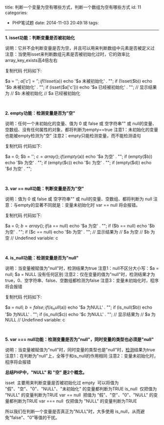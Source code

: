 title: 判断一个变量为空有哪些方式，判断一个数组为空有哪些方式
id: 11
categories:
  - PHP笔试题
date: 2014-11-03 20:49:18
tags:
---

**1\. isset功能：判断变量是否被初始化**

说明：它并不会判断变量是否为空，并且可以用来判断数组中元素是否被定义过
注意：当使用isset来判断数组元素是否被初始化过时，它的效率比array_key_exists高4倍左右

复制代码 代码如下:

$a = '';
$a['c'] = '';
if (!isset($a)) echo '$a 未被初始化' . "";
if (!isset($b)) echo '$b 未被初始化' . "";
if (isset($a['c'])) echo '$a 已经被初始化' . "";
// 显示结果为
// $b 未被初始化
// $a 已经被初始化

&nbsp;

**2\. empty功能：检测变量是否为"空"**

说明：任何一个未初始化的变量、值为 0 或 false 或 空字符串"" 或 null的变量、空数组、没有任何属性的对象，都将判断为empty==true
注意1：未初始化的变量也能被empty检测为"空"
注意2：empty只能检测变量，而不能检测语句

复制代码 代码如下:

$a = 0;
$b = '';
$c = array();
if (empty($a)) echo '$a 为空' . "";
if (empty($b)) echo '$b 为空' . "";
if (empty($c)) echo '$c 为空' . "";
if (empty($d)) echo '$d 为空' . "";

&nbsp;

**3\. var == null功能：判断变量是否为"空"**

说明：值为 0 或 false 或 空字符串"" 或 null的变量、空数组、都将判断为 null
注意：与empty的显著不同就是：变量未初始化时 var == null 将会报错。

复制代码 代码如下:

$a = 0;
$b = array();
if ($a == null) echo '$a 为空' . "";
if ($b == null) echo '$b 为空' . "";
if ($c == null) echo '$b 为空' . "";
// 显示结果为
// $a 为空
// $b 为空
// Undefined variable: c

&nbsp;

**4\. is_null功能：检测变量是否为"null"**

说明：当变量被赋值为"null"时，检测结果为true
注意1：null不区分大小写：$a = null; $a = NULL 没有任何区别
注意2：仅在变量的值为"null"时，检测结果才为true，0、空字符串、false、空数组都检测为false
注意3：变量未初始化时，程序将会报错

复制代码 代码如下:

$a = null;
$b = false;
if (is_null($a)) echo '$a 为NULL' . "";
if (is_null($b)) echo '$b 为NULL' . "";
if (is_null($c)) echo '$c 为NULL' . "";
// 显示结果为
// $a 为NULL
// Undefined variable: c

&nbsp;

**5\. var === null功能：检测变量是否为"null"，同时变量的类型也必须是"null"**

说明：当变量被赋值为"null"时，同时变量的类型也是"null"时，[检测](http://cpro.baidu.com/cpro/ui/uijs.php?rs=1&amp;u=http%3A%2F%2Fwww%2Eeducity%2Ecn%2Fdevelop%2F680748%2Ehtml&amp;p=baidu&amp;c=news&amp;n=10&amp;t=tpclicked3_hc&amp;q=67051059_cpr&amp;k=%BC%EC%B2%E2&amp;k0=%BC%EC%B2%E2&amp;kdi0=8&amp;k1=php&amp;kdi1=8&amp;sid=95c3a5281f8951a3&amp;ch=0&amp;tu=u1740074&amp;jk=c6dedb9c0c9fadfe&amp;cf=29&amp;fv=15&amp;stid=9&amp;urlid=0&amp;luki=1&amp;seller_id=1&amp;di=128)结果为true
注意1：在判断为"null"上，全等于和is_null的作用相同
注意2：变量未初始化时，程序将会报错

**总结PHP中，"NULL" 和 "空" 是2个概念。**

isset  主要用来判断变量是否被初始化过
empty  可以将值为 "假"、"空"、"0"、"NULL"、"未初始化" 的变量都判断为TRUE
is_null  仅把值为 "NULL" 的变量判断为TRUE
var == null  把值为 "假"、"空"、"0"、"NULL" 的变量都判断为TRUE
var === null  仅把值为 "NULL" 的变量判断为TRUE

所以我们在判断一个变量是否真正为"NULL"时，大多使用 is_null，从而避免"false"、"0"等值的干扰。